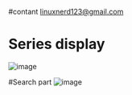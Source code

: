 #contant linuxnerd123@gmail.com

# Series display 
![image](https://user-images.githubusercontent.com/30159017/118528123-d663b200-b6f6-11eb-9b48-7094c8004699.png)

#Search part 
![image](https://user-images.githubusercontent.com/30159017/118528305-0743e700-b6f7-11eb-8e92-487b9e31fa53.png)
